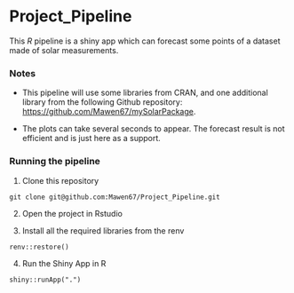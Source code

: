 # Project_Pipeline

This *R* pipeline is a shiny app which can forecast some points of a dataset made of solar measurements.

### Notes

- This pipeline will use some libraries from CRAN, and one additional library from the following Github repository: https://github.com/Mawen67/mySolarPackage.

- The plots can take several seconds to appear. The forecast result is not efficient and is just here as a support.

### Running the pipeline

1. Clone this repository

```
git clone git@github.com:Mawen67/Project_Pipeline.git
```

2. Open the project in Rstudio

3. Install all the required libraries from the renv

```
renv::restore()
```

4. Run the Shiny App in R

```
shiny::runApp(".")
```
